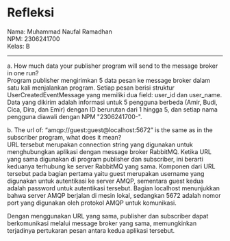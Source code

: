 # Refleksi

Nama: Muhammad Naufal Ramadhan <br>
NPM: 2306241700 <br>
Kelas: B
<hr>

a. How much data your publisher program will send to the message broker in one run? <br>
Program publisher mengirimkan 5 data pesan ke message broker dalam satu kali menjalankan program. Setiap pesan berisi struktur UserCreatedEventMessage yang memiliki dua field: user_id dan user_name. Data yang dikirim adalah informasi untuk 5 pengguna berbeda (Amir, Budi, Cica, Dira, dan Emir) dengan ID berurutan dari 1 hingga 5, dan setiap nama pengguna diawali dengan NPM "2306241700-".

b. The url of: “amqp://guest:guest@localhost:5672” is the same as in the subscriber program, what does it mean? <br>
URL tersebut merupakan connection string yang digunakan untuk menghubungkan aplikasi dengan message broker RabbitMQ. Ketika URL yang sama digunakan di program publisher dan subscriber, ini berarti keduanya terhubung ke server RabbitMQ yang sama. Komponen dari URL tersebut pada bagian pertama yaitu guest merupakan username yang digunakan untuk autentikasi ke server AMQP, sementara guest kedua adalah password untuk autentikasi tersebut. Bagian localhost menunjukkan bahwa server AMQP berjalan di mesin lokal, sedangkan 5672 adalah nomor port yang digunakan oleh protokol AMQP untuk komunikasi.

Dengan menggunakan URL yang sama, publisher dan subscriber dapat berkomunikasi melalui message broker yang sama, memungkinkan terjadinya pertukaran pesan antara kedua aplikasi tersebut.
